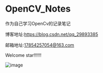 # OpenCV_Notes
作为自己学习OpenCv的记录笔记

博客地址:https://blog.csdn.net/qq_29893385

邮箱地址:17854257054@163.com


Welcome star!!!!!!


![image](https://github.com/RenDong3/OpenCV_Notes/blob/master/face_recognition/images/33.jpg)
